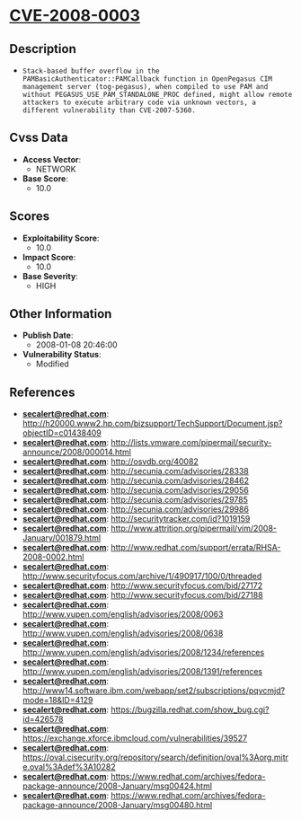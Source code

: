 
# [CVE-2008-0003](http://h20000.www2.hp.com/bizsupport/TechSupport/Document.jsp?objectID=c01438409)

## Description

- `Stack-based buffer overflow in the PAMBasicAuthenticator::PAMCallback function in OpenPegasus CIM management server (tog-pegasus), when compiled to use PAM and without PEGASUS_USE_PAM_STANDALONE_PROC defined, might allow remote attackers to execute arbitrary code via unknown vectors, a different vulnerability than CVE-2007-5360.`

## Cvss Data

- **Access Vector**:
  - NETWORK
- **Base Score**:
  - 10.0

## Scores

- **Exploitability Score**:
  - 10.0
- **Impact Score**:
  - 10.0
- **Base Severity**:
  - HIGH

## Other Information

- **Publish Date**:
  - 2008-01-08 20:46:00
- **Vulnerability Status**:
  - Modified

## References

- **secalert@redhat.com**: http://h20000.www2.hp.com/bizsupport/TechSupport/Document.jsp?objectID=c01438409
- **secalert@redhat.com**: http://lists.vmware.com/pipermail/security-announce/2008/000014.html
- **secalert@redhat.com**: http://osvdb.org/40082
- **secalert@redhat.com**: http://secunia.com/advisories/28338
- **secalert@redhat.com**: http://secunia.com/advisories/28462
- **secalert@redhat.com**: http://secunia.com/advisories/29056
- **secalert@redhat.com**: http://secunia.com/advisories/29785
- **secalert@redhat.com**: http://secunia.com/advisories/29986
- **secalert@redhat.com**: http://securitytracker.com/id?1019159
- **secalert@redhat.com**: http://www.attrition.org/pipermail/vim/2008-January/001879.html
- **secalert@redhat.com**: http://www.redhat.com/support/errata/RHSA-2008-0002.html
- **secalert@redhat.com**: http://www.securityfocus.com/archive/1/490917/100/0/threaded
- **secalert@redhat.com**: http://www.securityfocus.com/bid/27172
- **secalert@redhat.com**: http://www.securityfocus.com/bid/27188
- **secalert@redhat.com**: http://www.vupen.com/english/advisories/2008/0063
- **secalert@redhat.com**: http://www.vupen.com/english/advisories/2008/0638
- **secalert@redhat.com**: http://www.vupen.com/english/advisories/2008/1234/references
- **secalert@redhat.com**: http://www.vupen.com/english/advisories/2008/1391/references
- **secalert@redhat.com**: http://www14.software.ibm.com/webapp/set2/subscriptions/pqvcmjd?mode=18&ID=4129
- **secalert@redhat.com**: https://bugzilla.redhat.com/show_bug.cgi?id=426578
- **secalert@redhat.com**: https://exchange.xforce.ibmcloud.com/vulnerabilities/39527
- **secalert@redhat.com**: https://oval.cisecurity.org/repository/search/definition/oval%3Aorg.mitre.oval%3Adef%3A10282
- **secalert@redhat.com**: https://www.redhat.com/archives/fedora-package-announce/2008-January/msg00424.html
- **secalert@redhat.com**: https://www.redhat.com/archives/fedora-package-announce/2008-January/msg00480.html
